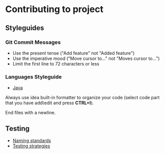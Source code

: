 # Contributing to project

## Styleguides

### Git Commit Messages

* Use the present tense ("Add feature" not "Added feature")
* Use the imperative mood ("Move cursor to..." not "Moves cursor to...")
* Limit the first line to 72 characters or less

### Languages Styleguide

* [Java](http://google.github.io/styleguide/javaguide.html)

Always use idea built-in formatter to organize your code (select code part that you have add\edit and press **CTRL+I**).

End files with a newline.

## Testing

* [Naming standards](http://osherove.com/blog/2005/4/3/naming-standards-for-unit-tests.html)
* [Testing strategies](http://martinfowler.com/articles/microservice-testing/)
